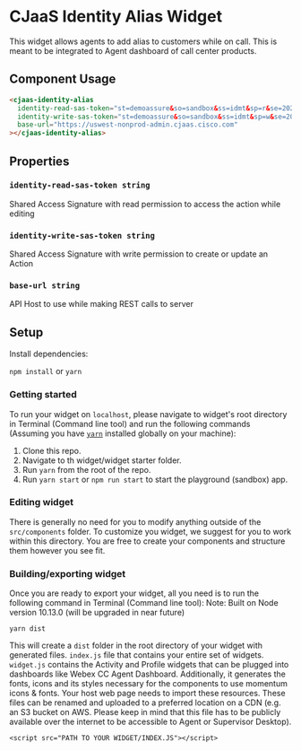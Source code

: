 # CJaaS Identity Alias Widget

This widget allows agents to add alias to customers while on call. This is meant to be integrated to Agent dashboard of call center products.

## Component Usage

```html
<cjaas-identity-alias
  identity-read-sas-token="st=demoassure&so=sandbox&ss=idmt&sp=r&se=2021-04-06T07:38:17Z&sk=sandbox&sig=qnKHkG1aAZryxbBfgTLG1XR8jLFbztXXXXXXXXXXXX="
  identity-write-sas-token="st=demoassure&so=sandbox&ss=idmt&sp=w&se=2021-04-06T07:38:17Z&sk=sandbox&sig=qnKHkG1aAZryxbBfgTLG1XR8jLFbztXXXXXXXXXXXX="
  base-url="https://uswest-nonprod-admin.cjaas.cisco.com"
></cjaas-identity-alias>
```

## Properties

### `identity-read-sas-token string`
Shared Access Signature with read permission to access the action while editing

### `identity-write-sas-token string`
Shared Access Signature with write permission to create or update an Action

### `base-url string`
API Host to use while making REST calls to server

### 

## Setup

Install dependencies:

`npm install` or `yarn`

### Getting started

To run your widget on `localhost`, please navigate to widget's root directory in Terminal (Command line tool) and run the following commands (Assuming you have [`yarn`](https://classic.yarnpkg.com/en/docs/install/#mac-stable) installed globally on your machine):

1. Clone this repo.
2. Navigate to th widget/widget starter folder.
3. Run `yarn` from the root of the repo.
4. Run `yarn start` or `npm run start` to start the playground (sandbox) app.

### Editing widget

There is generally no need for you to modify anything outside of the `src/components` folder. To customize you widget, we suggest for you to work within this directory. You are free to create your components and structure them however you see fit.

### Building/exporting widget

Once you are ready to export your widget, all you need is to run the following command in Terminal (Command line tool):
Note: Built on Node version 10.13.0 (will be upgraded in near future)

```
yarn dist
```

This will create a `dist` folder in the root directory of your widget with generated files.
`index.js` file that contains your entire set of widgets. `widget.js` contains the Activity and Profile widgets that can be plugged into dashboards like Webex CC Agent Dashboard. Additionally, it generates the fonts, icons and its styles necessary for the components to use momentum icons & fonts. Your host web page needs to import these resources. These files can be renamed and uploaded to a preferred location on a CDN (e.g. an S3 bucket on AWS. Please keep in mind that this file has to be publicly available over the internet to be accessible to Agent or Supervisor Desktop).

```
<script src="PATH TO YOUR WIDGET/INDEX.JS"></script>
```